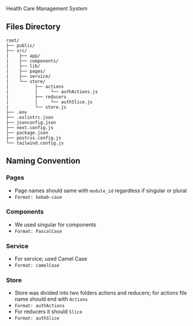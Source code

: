 Health Care Management System

## Files Directory

```
root/
├── public/
├── src/
|    ├── app/
|    ├── components/
|    ├── lib/
|    ├── pages/
|    ├── service/
|    └── store/
|          ├── actions
|          |     └── authActions.js
|          ├── reducers
|          |     └── authSlice.js
|          └── store.js
├── .env
├── .eslintrc.json
├── jsonconfig.json
├── next.config.js
├── package.json
├── postcss.config.js
└── tailwind.config.js

```

## Naming Convention

### Pages
* Page names should same with `module_id` regardless if singular or plural
* `Format: kebab-case`

### Components
* We used singular for components 
* `Format: PascalCase`

### Service
* For service; used Camel Case
* `Format: camelCase`

### Store
* Store was divided into two folders actions and reducers; for actions file name should end with `Actions`
* `Format: authActions`
* For reducers it should `Slice`
* `Format: authSlice`





